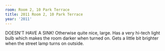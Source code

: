 ```yaml
---
room: Room 2, 10 Park Terrace
title: 2011 Room 2, 10 Park Terrace
year: '2011'
---
```


DOESN'T HAVE A SINK! Otherwise quite nice, large. Has a very hi-tech light bulb which makes the room darker when turned on. Gets a little bit brighter when the street lamp turns on outside.